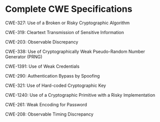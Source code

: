 

# Complete CWE Specifications

CWE-327: Use of a Broken or Risky Cryptographic Algorithm

CWE-319: Cleartext Transmission of Sensitive Information

CWE-203: Observable Discrepancy

CWE-338: Use of Cryptographically Weak Pseudo-Random Number Generator (PRNG)

CWE-1391: Use of Weak Credentials

CWE-290: Authentication Bypass by Spoofing

CWE-321: Use of Hard-coded Cryptographic Key

CWE-1240: Use of a Cryptographic Primitive with a Risky Implementation

CWE-261: Weak Encoding for Password

CWE-208: Observable Timing Discrepancy
